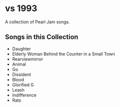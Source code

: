 # vs 1993

A collection of Pearl Jam songs.

## Songs in this Collection

- Daughter
- Elderly Woman Behind the Counter in a Small Town
- Rearviewmirror
- Animal
- Go
- Dissident
- Blood
- Glorified G
- Leash
- Indifference
- Rats
